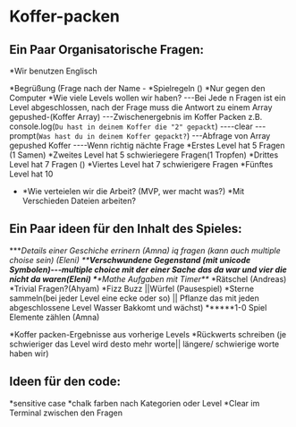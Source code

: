 # Koffer-packen

## Ein Paar Organisatorische Fragen:

\*Wir benutzen Englisch

*Begrüßung (Frage nach der Name -
*Spielregeln ()
*Nur gegen den Computer
*Wie viele Levels wollen wir haben?
---Bei Jede n Fragen ist ein Level abgeschlossen, nach der Frage muss die Antwort zu einem Array gepushed-(Koffer Array)
---Zwischenergebnis im Koffer Packen z.B. console.log(`Du hast in deinem Koffer die "2" gepackt`)
----clear
---prompt(`Was hast du in deinem Koffer gepackt?`)
---Abfrage von Array gepushed Koffer
----Wenn richtig nächte Frage
*Erstes Level hat 5 Fragen (1 Samen)
*Zweites Level hat 5 schwieriegere Fragen(1 Tropfen)
*Drittes Level hat 7 Fragen ()
*Viertes Level hat 7 schwierigere Fragen
\*Fünftes Level hat 10

- *Wie verteielen wir die Arbeit? (MVP, wer macht was?)
  *Mit Verschieden Dateien arbeiten?

## Ein Paar ideen für den Inhalt des Spieles:

\****Details einer Geschiche errinern (Amna)
*iq fragen (kann auch multiple choise sein) (Eleni)
\*\***Verschwundene Gegenstand (mit unicode Symbolen)---multiple choice mit der einer Sache das da war und vier die nicht da waren(Eleni) \***\*Mathe Aufgaben mit Timer\*\***
*Rätschel (Andreas)
*Trivial Fragen?(Ahyam)
*Fizz Buzz ||Würfel (Pausespiel)
*Sterne sammeln(bei jeder Level eine ecke oder so) || Pflanze das mit jeden abgeschlossene Level Wasser Bakkomt und wächst)
**\*\***1-0 Spiel Elemente zählen (Amna)

*Koffer packen-Ergebnisse aus vorherige Levels
*Rückwerts schreiben (je schwieriger das Level wird desto mehr worte|| längere/ schwierige worte haben wir)

## Ideen für den code:

*sensitive case
*chalk farben nach Kategorien oder Level
\*Clear im Terminal zwischen den Fragen

<!--
                                             <>|
                                               |<>
                                               |
                                              _|_
                                            (  . )
                                             \_ _/
 -->

